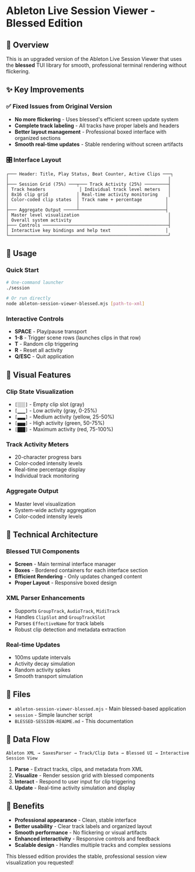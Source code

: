 # Ableton Live Session Viewer - Blessed Edition

## 🎯 Overview

This is an upgraded version of the Ableton Live Session Viewer that uses the **blessed** TUI library for smooth, professional terminal rendering without flickering.

## ✨ Key Improvements

### ✅ Fixed Issues from Original Version
- **No more flickering** - Uses blessed's efficient screen update system
- **Complete track labeling** - All tracks have proper labels and headers
- **Better layout management** - Professional boxed interface with organized sections
- **Smooth real-time updates** - Stable rendering without screen artifacts

### 🎛️ Interface Layout
```
┌─── Header: Title, Play Status, Beat Counter, Active Clips ───┐
│                                                             │
├─── Session Grid (75%) ───┬─── Track Activity (25%) ─────────┤
│ Track headers             │ Individual track level meters   │
│ 8x16 clip grid           │ Real-time activity monitoring    │
│ Color-coded clip states  │ Track name + percentage         │
│                          │                                 │
├─── Aggregate Output ─────┴─────────────────────────────────┤
│ Master level visualization                                  │
│ Overall system activity                                     │
├─── Controls ────────────────────────────────────────────────┤
│ Interactive key bindings and help text                     │
└─────────────────────────────────────────────────────────────┘
```

## 🚀 Usage

### Quick Start
```bash
# One-command launcher
./session

# Or run directly
node ableton-session-viewer-blessed.mjs [path-to-xml]
```

### Interactive Controls
- **SPACE** - Play/pause transport
- **1-8** - Trigger scene rows (launches clips in that row)
- **T** - Random clip triggering
- **R** - Reset all activity
- **Q/ESC** - Quit application

## 🎨 Visual Features

### Clip State Visualization
- `[░░░]` - Empty clip slot (gray)
- `[▁▁▁]` - Low activity (gray, 0-25%)
- `[▃▃▃]` - Medium activity (yellow, 25-50%)
- `[▅▅▅]` - High activity (green, 50-75%)
- `[███]` - Maximum activity (red, 75-100%)

### Track Activity Meters
- 20-character progress bars
- Color-coded intensity levels
- Real-time percentage display
- Individual track monitoring

### Aggregate Output
- Master level visualization
- System-wide activity aggregation
- Color-coded intensity levels

## 🔧 Technical Architecture

### Blessed TUI Components
- **Screen** - Main terminal interface manager
- **Boxes** - Bordered containers for each interface section
- **Efficient Rendering** - Only updates changed content
- **Proper Layout** - Responsive boxed design

### XML Parser Enhancements
- Supports `GroupTrack`, `AudioTrack`, `MidiTrack`
- Handles `ClipSlot` and `GroupTrackSlot`
- Parses `EffectiveName` for track labels
- Robust clip detection and metadata extraction

### Real-time Updates
- 100ms update intervals
- Activity decay simulation
- Random activity spikes
- Smooth transport simulation

## 📁 Files

- `ableton-session-viewer-blessed.mjs` - Main blessed-based application
- `session` - Simple launcher script
- `BLESSED-SESSION-README.md` - This documentation

## 🎵 Data Flow

```
Ableton XML → SaxesParser → Track/Clip Data → Blessed UI → Interactive Session View
```

1. **Parse** - Extract tracks, clips, and metadata from XML
2. **Visualize** - Render session grid with blessed components
3. **Interact** - Respond to user input for clip triggering
4. **Update** - Real-time activity simulation and display

## 🌟 Benefits

- **Professional appearance** - Clean, stable interface
- **Better usability** - Clear track labels and organized layout
- **Smooth performance** - No flickering or visual artifacts
- **Enhanced interactivity** - Responsive controls and feedback
- **Scalable design** - Handles multiple tracks and complex sessions

This blessed edition provides the stable, professional session view visualization you requested!
